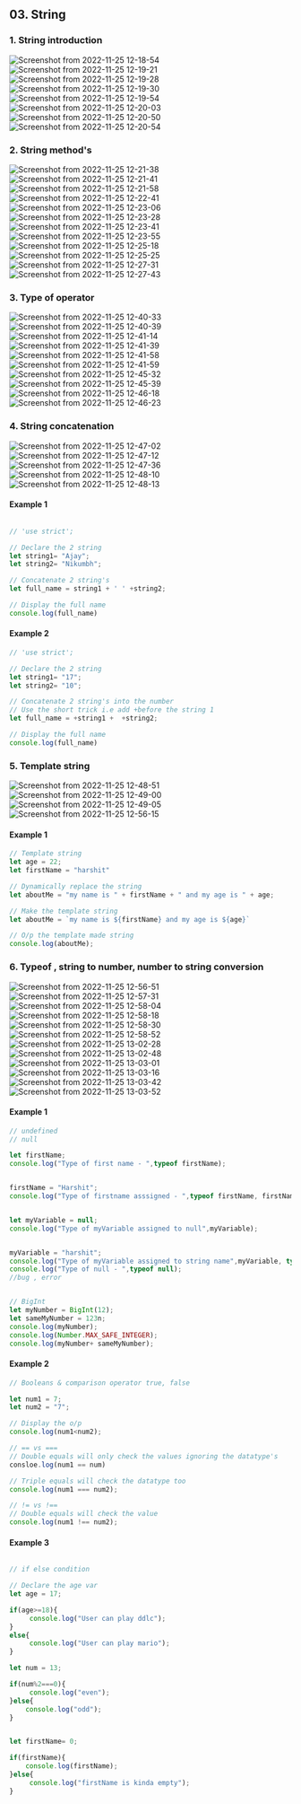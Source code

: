 ## 03. String

### 1. String introduction
![Screenshot from 2022-11-25 12-18-54](https://user-images.githubusercontent.com/109052326/209422024-e88bfb44-ec3b-4d2b-878d-47534b4e447b.png)
![Screenshot from 2022-11-25 12-19-21](https://user-images.githubusercontent.com/109052326/209422025-5d2250fd-b2e7-4b14-83a8-b691b11bf5ad.png)
![Screenshot from 2022-11-25 12-19-28](https://user-images.githubusercontent.com/109052326/209422026-c05d2557-1f0f-4e06-bf00-aa4347d0247e.png)
![Screenshot from 2022-11-25 12-19-30](https://user-images.githubusercontent.com/109052326/209422027-dbf9c134-7b28-43cc-a564-a41ef044d131.png)
![Screenshot from 2022-11-25 12-19-54](https://user-images.githubusercontent.com/109052326/209422028-93406f12-e867-493e-8ef9-b20b7287376e.png)
![Screenshot from 2022-11-25 12-20-03](https://user-images.githubusercontent.com/109052326/209422029-bfc8246f-b72d-42ac-a01b-d9b5e6024951.png)
![Screenshot from 2022-11-25 12-20-50](https://user-images.githubusercontent.com/109052326/209422030-2e406560-b66b-44e0-9358-d8bb8e3a8314.png)
![Screenshot from 2022-11-25 12-20-54](https://user-images.githubusercontent.com/109052326/209422031-5e75613d-0a56-4a55-8e4c-64ec96c14917.png)

### 2. String method's
![Screenshot from 2022-11-25 12-21-38](https://user-images.githubusercontent.com/109052326/209422032-7c7bb893-f68a-4865-8c49-8fe7f01b9e6b.png)
![Screenshot from 2022-11-25 12-21-41](https://user-images.githubusercontent.com/109052326/209422033-bc860a67-8564-46cc-851a-60b477809cf6.png)
![Screenshot from 2022-11-25 12-21-58](https://user-images.githubusercontent.com/109052326/209422035-ade20c91-4d9d-409a-9fba-dda0960da19d.png)
![Screenshot from 2022-11-25 12-22-41](https://user-images.githubusercontent.com/109052326/209422038-1cdee738-89e6-48e4-aa48-a5d0f33bd4f8.png)
![Screenshot from 2022-11-25 12-23-06](https://user-images.githubusercontent.com/109052326/209422039-33f2c0c3-d769-4a15-9b3f-355124f0e4cc.png)
![Screenshot from 2022-11-25 12-23-28](https://user-images.githubusercontent.com/109052326/209422040-14f07797-f344-47aa-a482-4b300d7514c8.png)
![Screenshot from 2022-11-25 12-23-41](https://user-images.githubusercontent.com/109052326/209422042-3aa29d41-cf9c-4a12-a940-a96ff0e1e3bf.png)
![Screenshot from 2022-11-25 12-23-55](https://user-images.githubusercontent.com/109052326/209422043-bbc663ad-5180-4828-92de-d11b7578fb30.png)
![Screenshot from 2022-11-25 12-25-18](https://user-images.githubusercontent.com/109052326/209422044-38567936-963d-4272-9bc2-56bd297da54b.png)
![Screenshot from 2022-11-25 12-25-25](https://user-images.githubusercontent.com/109052326/209422045-5469cefa-c2ad-47c9-98fb-423075baa1db.png)
![Screenshot from 2022-11-25 12-27-31](https://user-images.githubusercontent.com/109052326/209422046-60280d71-0006-437b-98de-8f98d4a338a2.png)
![Screenshot from 2022-11-25 12-27-43](https://user-images.githubusercontent.com/109052326/209422047-eaa05c29-41db-40da-863a-cdf73e0b6e6b.png)


### 3. Type of operator
![Screenshot from 2022-11-25 12-40-33](https://user-images.githubusercontent.com/109052326/209422050-c0c17d73-621a-46b6-ac75-0af0935f17d2.png)
![Screenshot from 2022-11-25 12-40-39](https://user-images.githubusercontent.com/109052326/209422052-54d43142-2d90-4b78-b642-d76382a0ecc2.png)
![Screenshot from 2022-11-25 12-41-14](https://user-images.githubusercontent.com/109052326/209422053-b4e11669-3b79-4ece-9a1a-d1fa5824d5b1.png)
![Screenshot from 2022-11-25 12-41-39](https://user-images.githubusercontent.com/109052326/209422054-491c66d4-db44-4841-8864-1818d570fd72.png)
![Screenshot from 2022-11-25 12-41-58](https://user-images.githubusercontent.com/109052326/209422056-ac63842e-a4c9-41b3-83f5-126fd8c743fa.png)
![Screenshot from 2022-11-25 12-41-59](https://user-images.githubusercontent.com/109052326/209422057-8efb7e1e-98f6-4ea4-92d7-c3d78733c3ef.png)
![Screenshot from 2022-11-25 12-45-32](https://user-images.githubusercontent.com/109052326/209422059-84f92e70-5e78-4b66-bdc0-9cc946e8c2c3.png)
![Screenshot from 2022-11-25 12-45-39](https://user-images.githubusercontent.com/109052326/209422060-31ba9e54-d5ed-4593-92b9-60a5c5da6720.png)
![Screenshot from 2022-11-25 12-46-18](https://user-images.githubusercontent.com/109052326/209422061-96f6427d-3b85-4930-b3bc-88016dc2b0ff.png)
![Screenshot from 2022-11-25 12-46-23](https://user-images.githubusercontent.com/109052326/209422062-934f0b4f-6e4c-45ba-9ed0-373ca16e0260.png)


### 4. String concatenation
![Screenshot from 2022-11-25 12-47-02](https://user-images.githubusercontent.com/109052326/209422063-ceec4715-7e13-4fdd-8ec5-ae6639d2920b.png)
![Screenshot from 2022-11-25 12-47-12](https://user-images.githubusercontent.com/109052326/209422064-35759729-78fe-40ed-a15a-b5ac0405437f.png)
![Screenshot from 2022-11-25 12-47-36](https://user-images.githubusercontent.com/109052326/209422065-14d2806a-1c7f-4319-9808-caddecc5be6f.png)
![Screenshot from 2022-11-25 12-48-10](https://user-images.githubusercontent.com/109052326/209422066-b96f4381-5520-47a5-beea-2416cf78b90f.png)
![Screenshot from 2022-11-25 12-48-13](https://user-images.githubusercontent.com/109052326/209422067-a717955e-ed9b-4ea6-bd69-ca9a5e763037.png)

#### Example 1

```js

// 'use strict';

// Declare the 2 string 
let string1= "Ajay";
let string2= "Nikumbh";

// Concatenate 2 string's
let full_name = string1 + ' ' +string2;

// Display the full name
console.log(full_name)
```

#### Example 2

```js
// 'use strict';

// Declare the 2 string 
let string1= "17";
let string2= "10";

// Concatenate 2 string's into the number 
// Use the short trick i.e add +before the string 1
let full_name = +string1 +  +string2;

// Display the full name
console.log(full_name)


```

### 5. Template string

![Screenshot from 2022-11-25 12-48-51](https://user-images.githubusercontent.com/109052326/209422069-7ed7a393-c9a2-40a8-9c67-29b2334cd753.png)
![Screenshot from 2022-11-25 12-49-00](https://user-images.githubusercontent.com/109052326/209422070-cea62eab-ce2a-4abc-bbdd-3921d8dba3b0.png)
![Screenshot from 2022-11-25 12-49-05](https://user-images.githubusercontent.com/109052326/209422071-a72afbcb-bf3b-4302-9eb2-c70c6c66b45a.png)
![Screenshot from 2022-11-25 12-56-15](https://user-images.githubusercontent.com/109052326/209422072-65c94bda-1f23-4230-96fc-b6bfa64b3bc0.png)

#### Example 1

```js
// Template string 
let age = 22;
let firstName = "harshit"

// Dynamically replace the string
let aboutMe = "my name is " + firstName + " and my age is " + age; 

// Make the template string
let aboutMe = `my name is ${firstName} and my age is ${age}`

// O/p the template made string
console.log(aboutMe);
```

### 6. Typeof , string to number, number to string conversion

![Screenshot from 2022-11-25 12-56-51](https://user-images.githubusercontent.com/109052326/209422075-1b6ba1c7-0ec3-4fa6-a87f-9c4488ae0885.png)
![Screenshot from 2022-11-25 12-57-31](https://user-images.githubusercontent.com/109052326/209422076-1f3e128d-d86f-4e8c-8368-f3707d8f9814.png)
![Screenshot from 2022-11-25 12-58-04](https://user-images.githubusercontent.com/109052326/209422077-acb75c90-4d8d-4ff2-97bc-f34913a2d35b.png)
![Screenshot from 2022-11-25 12-58-18](https://user-images.githubusercontent.com/109052326/209422078-6e873eb3-6604-4f54-88b8-cecd832cd76e.png)
![Screenshot from 2022-11-25 12-58-30](https://user-images.githubusercontent.com/109052326/209422079-23245673-fbe1-4639-97d8-cbb774176803.png)
![Screenshot from 2022-11-25 12-58-52](https://user-images.githubusercontent.com/109052326/209422080-f3bf305b-06c7-4d9e-b701-98936fcf37c6.png)
![Screenshot from 2022-11-25 13-02-28](https://user-images.githubusercontent.com/109052326/209422081-fb8daa8a-6ccd-4bae-97ac-e910a8284197.png)
![Screenshot from 2022-11-25 13-02-48](https://user-images.githubusercontent.com/109052326/209422082-226b0609-c2b3-45cc-bedd-c6b87cf73864.png)
![Screenshot from 2022-11-25 13-03-01](https://user-images.githubusercontent.com/109052326/209422083-5f34d411-c33f-4d8d-b39f-4fd40a559d0f.png)
![Screenshot from 2022-11-25 13-03-16](https://user-images.githubusercontent.com/109052326/209422084-3ee475cd-8c1a-4dc9-b426-9ab0bad374f9.png)
![Screenshot from 2022-11-25 13-03-42](https://user-images.githubusercontent.com/109052326/209422085-ce0cba5d-fdd1-42be-b33e-07bfd3214089.png)
![Screenshot from 2022-11-25 13-03-52](https://user-images.githubusercontent.com/109052326/209422086-1690dcc0-2012-46a6-9dd5-6dbbd56b3b3f.png)

#### Example 1

```js
// undefined 
// null

let firstName;
console.log("Type of first name - ",typeof firstName);


firstName = "Harshit";
console.log("Type of firstname asssigned - ",typeof firstName, firstName);


let myVariable = null;
console.log("Type of myVariable assigned to null",myVariable);


myVariable = "harshit";
console.log("Type of myVariable assigned to string name",myVariable, typeof myVariable);
console.log("Type of null - ",typeof null);
//bug , error 


// BigInt
let myNumber = BigInt(12);
let sameMyNumber = 123n;
console.log(myNumber);
console.log(Number.MAX_SAFE_INTEGER);
console.log(myNumber+ sameMyNumber);

```

#### Example 2

```js
// Booleans & comparison operator true, false 

let num1 = 7;
let num2 = "7";

// Display the o/p
console.log(num1<num2);

// == vs === 
// Double equals will only check the values ignoring the datatype's
consloe.log(num1 == num)

// Triple equals will check the datatype too
console.log(num1 === num2);

// != vs !==
// Double equals will check the value 
console.log(num1 !== num2);

```

#### Example 3

```js

// if else condition 

// Declare the age var
let age = 17;

if(age>=18){
     console.log("User can play ddlc");
}
else{
     console.log("User can play mario");
}

let num = 13;

if(num%2===0){
     console.log("even");
}else{
    console.log("odd");
}


let firstName= 0;

if(firstName){
    console.log(firstName);
}else{
     console.log("firstName is kinda empty");
}
```


